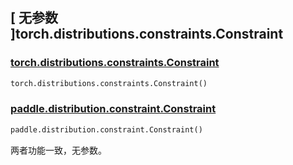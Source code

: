 ## [ 无参数 ]torch.distributions.constraints.Constraint

### [torch.distributions.constraints.Constraint](https://pytorch.org/docs/stable/distributions.html#module-torch.distributions.constraints)

```python
torch.distributions.constraints.Constraint()
```

### [paddle.distribution.constraint.Constraint](https://github.com/PaddlePaddle/Paddle/blob/develop/python/paddle/distribution/constraint.py)

```python
paddle.distribution.constraint.Constraint()
```

两者功能一致，无参数。
